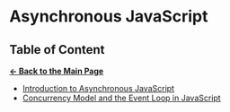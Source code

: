 # Asynchronous JavaScript

## Table of Content

[**&larr; Back to the Main Page**](./../README.md)

<div></div>

- [Introduction to Asynchronous JavaScript](./intro-async.md)
- [Concurrency Model and the Event Loop in JavaScript](./concurrency.md)

<div></div>
